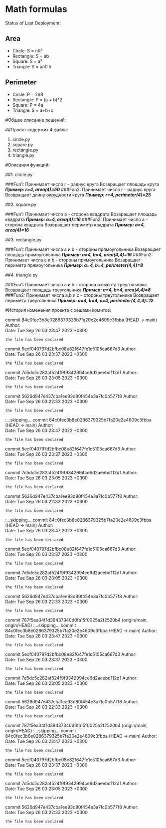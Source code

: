 # Math formulas
Status of Last Deployment:<br>
<img scr="https://github.com/upravlenets/geometric_lib/workflows/run-tests-for-geometric-lib/badge.svg?branch=master"><br>
## Area
- Circle: S = πR²
- Rectangle: S = ab
- Square: S = a²
- Triangle: S = a*h*0.5

## Perimeter
- Circle: P = 2πR
- Rectangle: P = (a + b)*2
- Square: P = 4a
- Triangle: S = a+b+c

#Общее описание решений:

##Проект содержит 4 файла:
1. circle.py
2. square.py 
3. rectangle.py
4. triangle.py

#Описания функций:

##1. circle.py

###Fun1:
Принимает число r - радиус круга
Возвращает площадь круга
***Пример: r=4, area(4)=50***
###Fun2:
Принимает число r - радиус круга
Возвращает длину окрудности круга 
***Пример: r=4, perimeter(4)=25***

##2. square.py 

###Fun1:
Принимает число a - сторона квадрата
Возвращает площадь квадрата
***Пример: a=4, area(4)=16***
###Fun2:
Принимает число a - сторона квадрата
Возвращает периметр квадрата
***Пример: a=4, area(4)=16***

##3. rectangle.py

###Fun1:
Принимает числа а и b - стороны прямоугольника
Возвращает площадь прямоугольника
***Пример: a=4, b=4, area(4,4)=16***
###Fun2:
Принимает числа а и b - стороны прямоугольника
Возвращает периметр прямоугольника
***Пример: a=4, b=4, perimeter(4,4)=8***

##4. triangle.py

###Fun1:
Принимает числа а и h - сторона и высота треугольника
Возвращает площадь треугольника
***Пример: a=4, b=4, area(4,4)=8***
###Fun2:
Принимает числа а,b и с - стороны треугольника
Возвращает периметр треугольника
***Пример: a=4, b=4, с=4, perimeter(4,4,4)=12***

#История изменения проекта с хешами комитов:

commit 84c0fec3b8e0286379325b7fa20e2e4609c3fbba (HEAD -> main)
Author:  
Date:   Tue Sep 26 03:23:47 2023 +0300

    the file has been declared

commit 5ecf040797d2bfbc08e82f647fe1c5105ca667d3
Author:  
Date:   Tue Sep 26 03:23:37 2023 +0300

    the file has been declared

commit 7d5dc5c282af524f9f9342994ce6d2aeebd112d1
Author:  
Date:   Tue Sep 26 03:23:05 2023 +0300

    the file has been declared

commit 5626d947e437cba1ee93d80f454e3a7fc0b577f8
Author:  
Date:   Tue Sep 26 03:22:33 2023 +0300

    the file has been declared
:...skipping...
commit 84c0fec3b8e0286379325b7fa20e2e4609c3fbba (HEAD -> main)
Author:  
Date:   Tue Sep 26 03:23:47 2023 +0300

    the file has been declared

commit 5ecf040797d2bfbc08e82f647fe1c5105ca667d3
Author:  
Date:   Tue Sep 26 03:23:37 2023 +0300

    the file has been declared

commit 7d5dc5c282af524f9f9342994ce6d2aeebd112d1
Author:  
Date:   Tue Sep 26 03:23:05 2023 +0300

    the file has been declared

commit 5626d947e437cba1ee93d80f454e3a7fc0b577f8
Author:  
Date:   Tue Sep 26 03:22:33 2023 +0300

    the file has been declared

:...skipping...
commit 84c0fec3b8e0286379325b7fa20e2e4609c3fbba (HEAD -> main)
Author:  
Date:   Tue Sep 26 03:23:47 2023 +0300

    the file has been declared

commit 5ecf040797d2bfbc08e82f647fe1c5105ca667d3
Author:  
Date:   Tue Sep 26 03:23:37 2023 +0300

    the file has been declared

commit 7d5dc5c282af524f9f9342994ce6d2aeebd112d1
Author:  
Date:   Tue Sep 26 03:23:05 2023 +0300

    the file has been declared

commit 5626d947e437cba1ee93d80f454e3a7fc0b577f8
Author:  
Date:   Tue Sep 26 03:22:33 2023 +0300

    the file has been declared

commit 787f5ea34f1d39437340d0fa15f0025a2f2520b4 (origin/main, origin/HEAD)
:...skipping...
commit 84c0fec3b8e0286379325b7fa20e2e4609c3fbba (HEAD -> main)
Author:  
Date:   Tue Sep 26 03:23:47 2023 +0300

    the file has been declared

commit 5ecf040797d2bfbc08e82f647fe1c5105ca667d3
Author:  
Date:   Tue Sep 26 03:23:37 2023 +0300

    the file has been declared

commit 7d5dc5c282af524f9f9342994ce6d2aeebd112d1
Author:  
Date:   Tue Sep 26 03:23:05 2023 +0300

    the file has been declared

commit 5626d947e437cba1ee93d80f454e3a7fc0b577f8
Author:  
Date:   Tue Sep 26 03:22:33 2023 +0300

    the file has been declared

commit 787f5ea34f1d39437340d0fa15f0025a2f2520b4 (origin/main, origin/HEAD)
:...skipping...
commit 84c0fec3b8e0286379325b7fa20e2e4609c3fbba (HEAD -> main)
Author:  
Date:   Tue Sep 26 03:23:47 2023 +0300

    the file has been declared

commit 5ecf040797d2bfbc08e82f647fe1c5105ca667d3
Author:  
Date:   Tue Sep 26 03:23:37 2023 +0300

    the file has been declared

commit 7d5dc5c282af524f9f9342994ce6d2aeebd112d1
Author:  
Date:   Tue Sep 26 03:23:05 2023 +0300

    the file has been declared

commit 5626d947e437cba1ee93d80f454e3a7fc0b577f8
Author:  
Date:   Tue Sep 26 03:22:33 2023 +0300

    the file has been declared
